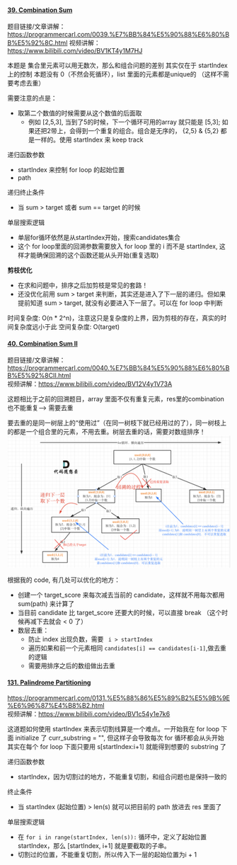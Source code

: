 #### [39. Combination Sum](https://leetcode.com/problems/combination-sum/description/)
题目链接/文章讲解：https://programmercarl.com/0039.%E7%BB%84%E5%90%88%E6%80%BB%E5%92%8C.html 
视频讲解：https://www.bilibili.com/video/BV1KT4y1M7HJ  

本题是 集合里元素可以用无数次，那么和组合问题的差别 其实仅在于 startIndex上的控制
本题没有 0（不然会死循环），list 里面的元素都是unique的 （这样不需要考虑去重）

需要注意的点是：
- 取第二个数值的时候需要从这个数值的后面取
  - 例如 [2,5,3], 当到了5的时候，下一个循环可用的array 就只能是 [5,3]; 如果还把2带上，会得到一个重复的组合。组合是无序的， {2,5} & {5,2} 都是一样的。使用 startIndex 来 keep track

递归函数参数
- startIndex 来控制 for loop 的起始位置 
- path

递归终止条件
- 当 sum > target 或者 sum == target 的时候

单层搜索逻辑
- 单层for循环依然是从startIndex开始，搜索candidates集合
- 这个 for loop里面的回溯参数需要放入 for loop 里的 i 而不是 startIndex, 这样才能确保回溯的这个函数还能从头开始(重复选取)

**剪枝优化**
- 在求和问题中，排序之后加剪枝是常见的套路！
- 还没优化前用 sum > target 来判断，其实还是进入了下一层的递归。但如果提前知道 sum > target, 就没有必要进入下一层了。可以在 for loop 中判断

时间复杂度: O(n * 2^n)，注意这只是复杂度的上界，因为剪枝的存在，真实的时间复杂度远小于此
空间复杂度: O(target)

#### [40. Combination Sum II](https://leetcode.com/problems/combination-sum-ii/)
题目链接/文章讲解：https://programmercarl.com/0040.%E7%BB%84%E5%90%88%E6%80%BB%E5%92%8CII.html   
视频讲解：https://www.bilibili.com/video/BV12V4y1V73A

这题相比于之前的回溯题目，array 里面不仅有重复元素，res里的combination 也不能重复--> 需要去重

要去重的是同一树层上的“使用过”（在同一树枝下就已经用过的了），同一树枝上的都是一个组合里的元素，不用去重。树层去重的话，需要对数组排序！
![alt text](image-12.png)

根据我的 code, 有几处可以优化的地方：
- 创建一个 target_score 来每次减去当前的 candidate，这样就不用每次都用 sum(path) 来计算了
- 当目前 candidate 比 target_score 还要大的时候，可以直接 break （这个时候再减下去就会 < 0 了）
- 数层去重：
  - 防止 index 出现负数，需要 ` i > startIndex`
  - 遍历如果和前一个元素相同 `candidates[i] == candidates[i-1]`,做去重的逻辑
  - 需要用排序之后的数组做出去重

#### [131. Palindrome Partitioning](https://leetcode.com/problems/palindrome-partitioning/)
https://programmercarl.com/0131.%E5%88%86%E5%89%B2%E5%9B%9E%E6%96%87%E4%B8%B2.html  
视频讲解：https://www.bilibili.com/video/BV1c54y1e7k6  


这道题如何使用 startIndex 来表示切割线算是一个难点。一开始我在 for loop 下面 initialize 了 curr_substring = "", 但这样子会导致每次 for 循环都会从头开始
其实在每个 for loop 下面只要用 s[startIndex:i+1] 就能得到想要的 substring 了

递归函数参数
- startIndex，因为切割过的地方，不能重复切割，和组合问题也是保持一致的

终止条件
- 当 startIndex (起始位置) > len(s) 就可以把目前的 path 放进去 res 里面了

单层搜索逻辑
- 在 `for i in range(startIndex, len(s)):` 循环中，定义了起始位置startIndex，那么 [startIndex, i+1] 就是要截取的子串。
- 切割过的位置，不能重复切割，所以传入下一层的起始位置为i + 1


